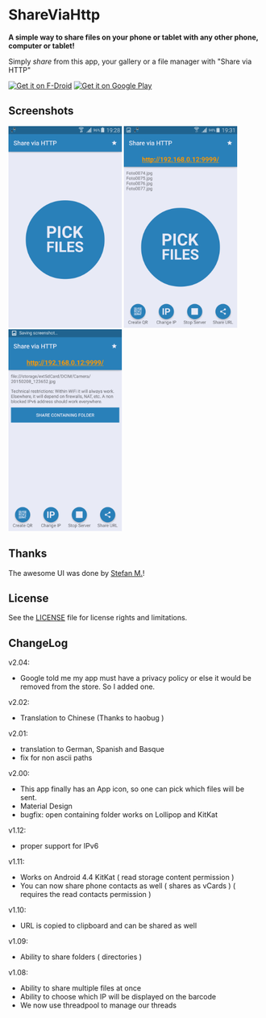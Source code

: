 # ShareViaHttp

**A simple way to share files on your phone or tablet with any other phone, computer or tablet!**

Simply *share* from this app, your gallery or a file manager with "Share via HTTP"

<a href="https://f-droid.org/packages/com.MarcosDiez.shareviahttp" target="_blank">
<img src="https://f-droid.org/badge/get-it-on.png" alt="Get it on F-Droid" height="100"/></a>
<a href="https://play.google.com/store/apps/details?id=com.MarcosDiez.shareviahttp" target="_blank">
<img src="https://play.google.com/intl/en_us/badges/images/generic/en-play-badge.png" alt="Get it on Google Play" height="100"/></a>

## Screenshots

<img src="GooglePlay/screen0.png" width=auto height=400/>
<img src="GooglePlay/screen1.png" width=auto height=400/>
<img src="GooglePlay/screen3.png" width=auto height=400/>

## Thanks

The awesome UI was done by <a href="https://github.com/StefMa">Stefan M.</a>!

## License
See the [LICENSE](LICENSE.md) file for license rights and limitations.


## ChangeLog
v2.04:
- Google told me my app must have a privacy policy or else it would be removed from the store. So I added one.

v2.02:
- Translation to Chinese (Thanks to haobug )

v2.01:
- translation to German, Spanish and Basque
- fix for non ascii paths

v2.00:
- This app finally has an App icon, so one can pick which files will be sent.
- Material Design
- bugfix: open containing folder works on Lollipop and KitKat

v1.12:
- proper support for IPv6

v1.11:
- Works on Android 4.4 KitKat ( read storage content permission )
- You can now share phone contacts as well ( shares as vCards )  ( requires the read contacts permission )

v1.10:
- URL is copied to clipboard and can be shared as well

v1.09:
- Ability to share folders ( directories )

v1.08:
- Ability to share multiple files at once
- Ability to choose which IP will be displayed on the barcode
- We now use threadpool to manage our threads
